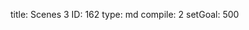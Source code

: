 title:          Scenes 3
ID:             162
type:           md
compile:        2
setGoal:        500



